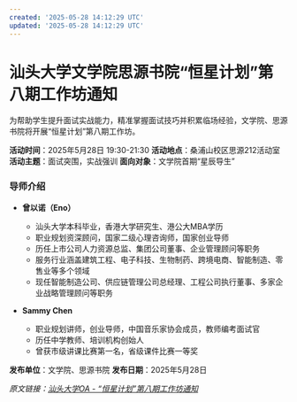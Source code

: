 ```yaml
---
created: '2025-05-28 14:12:29 UTC'
updated: '2025-05-28 14:12:29 UTC'
---
```


# 汕头大学文学院思源书院“恒星计划”第八期工作坊通知

为帮助学生提升面试实战能力，精准掌握面试技巧并积累临场经验，文学院、思源书院将开展“恒星计划”第八期工作坊。

**活动时间**：2025年5月28日 19:30-21:30
**活动地点**：桑浦山校区思源212活动室
**活动主题**：面试突围，实战强训
**面向对象**：文学院首期“星辰导生”

### 导师介绍
- **曾以诺（Eno）**
  - 汕头大学本科毕业，香港大学研究生、港公大MBA学历
  - 职业规划资深顾问，国家二级心理咨询师，国家创业导师
  - 历任上市公司人力资源总监、集团公司董事、企业管理顾问等职务
  - 服务行业涵盖建筑工程、电子科技、生物制药、跨境电商、智能制造、零售业等多个领域
  - 现任智能制造公司、供应链管理公司总经理、工程公司执行董事、多家企业战略管理顾问等职务

- **Sammy Chen**
  - 职业规划讲师，创业导师，中国音乐家协会成员，教师编考面试官
  - 历任中学教师、培训机构创始人
  - 曾获市级讲课比赛第一名，省级课件比赛一等奖

**发布单位**：文学院、思源书院
**发布日期**：2025年5月28日

*原文链接：[汕头大学OA - “恒星计划”第八期工作坊通知](http://wechat.stu.edu.cn/oa/OA_detail.html?TokenOa=ZapSmnhe+3MJwWzAFZwc9XBck5f1YpNV9FTEAyzjLG8=&DocID=41619&CurrentPageNo=1&PageContainsRecord=10)*

